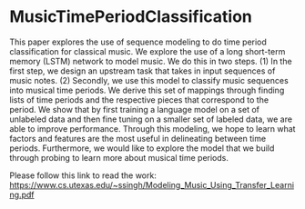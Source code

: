 # MusicTimePeriodClassification

This paper explores the use of sequence modeling to do time period classification for classical music. We explore the use of a long short-term memory (LSTM) network to model music. We do this in two steps. (1) In the first step, we design an upstream task that takes in input sequences of music notes. (2) Secondly, we use this model to classify music sequences into musical time periods. We derive this set of mappings through finding lists of time periods and the respective pieces that correspond to the period. We show that by first training a language model on a set of unlabeled data and then fine tuning on a smaller set of labeled data, we are able to improve performance. Through this modeling, we hope to learn what factors and features are the most useful in delineating between time periods. Furthermore, we would like to explore the model that we build through probing to learn more about musical time periods.

Please follow this link to read the work: https://www.cs.utexas.edu/~ssingh/Modeling_Music_Using_Transfer_Learning.pdf




